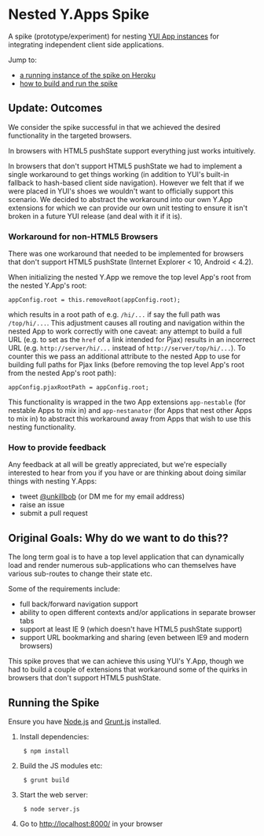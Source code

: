 Nested Y.Apps Spike
===================

A spike (prototype/experiment) for nesting [YUI App instances](http://yuilibrary.com/yui/docs/app/) for integrating independent client side applications.

Jump to:
- [a running instance of the spike on Heroku](http://nested-y-apps-spike.herokuapp.com/)
- [how to build and run the spike](#running-the-spike)

## Update: Outcomes ##

We consider the spike successful in that we achieved the desired functionality in the targeted browsers.

In browsers with HTML5 pushState support everything just works intuitively.

In browsers that don't support HTML5 pushState we had to implement a single workaround to get things working (in addition to YUI's built-in fallback to hash-based client side navigation). However we felt that if we were placed in YUI's shoes we wouldn't want to officially support this scenario. We decided to abstract the workaround into our own Y.App extensions for which we can provide our own unit testing to ensure it isn't broken in a future YUI release (and deal with it if it is).

### Workaround for non-HTML5 Browsers ###

There was one workaround that needed to be implemented for browsers that don't support HTML5 pushState (Internet Explorer < 10, Android < 4.2).


When initializing the nested Y.App we remove the top level App's root from the nested Y.App's root:

    appConfig.root = this.removeRoot(appConfig.root);

which results in a root path of e.g. `/hi/...` if say the full path was `/top/hi/...`. This adjustment causes all routing and navigation within the nested App to work correctly with one caveat: any attempt to build a full URL (e.g. to set as the `href` of a link intended for Pjax) results in an incorrect URL (e.g. `http://server/hi/...` instead of `http://server/top/hi/...`). To counter this we pass an additional attribute to the nested App to use for building full paths for Pjax links (before removing the top level App's root from the nested App's root path):

    appConfig.pjaxRootPath = appConfig.root;

This functionality is wrapped in the two App extensions `app-nestable` (for nestable Apps to mix in) and `app-nestanator` (for Apps that nest other Apps to mix in) to abstract this workaround away from Apps that wish to use this nesting functionality.

### How to provide feedback ###

Any feedback at all will be greatly appreciated, but we're especially interested to hear from you if you have or are thinking about doing similar things with nesting Y.Apps:
* tweet [@unkillbob](https://twitter.com/unkillbob) (or DM me for my email address)
* raise an issue
* submit a pull request

## Original Goals: Why do we want to do this?? ##

The long term goal is to have a top level application that can dynamically load and render numerous sub-applications who can themselves have various sub-routes to change their state etc.

Some of the requirements include:
- full back/forward navigation support
- ability to open different contexts and/or applications in separate browser tabs
- support at least IE 9 (which doesn't have HTML5 pushState support)
- support URL bookmarking and sharing (even between IE9 and modern browsers)

This spike proves that we can achieve this using YUI's Y.App, though we had to build a couple of extensions that workaround some of the quirks in browsers that don't support HTML5 pushState.

## Running the Spike ##

Ensure you have [Node.js](http://nodejs.org/) and [Grunt.js](http://gruntjs.com/) installed.

1. Install dependencies:

        $ npm install

2. Build the JS modules etc:

        $ grunt build

3. Start the web server:

        $ node server.js

4. Go to [http://localhost:8000/](http://localhost:8000/) in your browser
